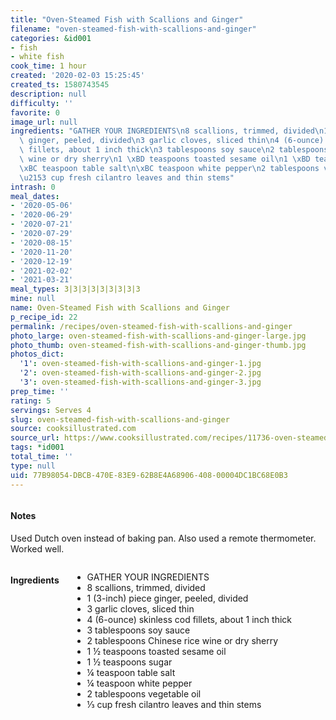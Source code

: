 ```yaml
---
title: "Oven-Steamed Fish with Scallions and Ginger"
filename: "oven-steamed-fish-with-scallions-and-ginger"
categories: &id001
- fish
- white fish
cook_time: 1 hour
created: '2020-02-03 15:25:45'
created_ts: 1580743545
description: null
difficulty: ''
favorite: 0
image_url: null
ingredients: "GATHER YOUR INGREDIENTS\n8 scallions, trimmed, divided\n1 (3-inch) piece\
  \ ginger, peeled, divided\n3 garlic cloves, sliced thin\n4 (6-ounce) skinless cod\
  \ fillets, about 1 inch thick\n3 tablespoons soy sauce\n2 tablespoons Chinese rice\
  \ wine or dry sherry\n1 \xBD teaspoons toasted sesame oil\n1 \xBD teaspoons sugar\n\
  \xBC teaspoon table salt\n\xBC teaspoon white pepper\n2 tablespoons vegetable oil\n\
  \u2153 cup fresh cilantro leaves and thin stems"
intrash: 0
meal_dates:
- '2020-05-06'
- '2020-06-29'
- '2020-07-21'
- '2020-07-29'
- '2020-08-15'
- '2020-11-20'
- '2020-12-19'
- '2021-02-02'
- '2021-03-21'
meal_types: 3|3|3|3|3|3|3|3|3
mine: null
name: Oven-Steamed Fish with Scallions and Ginger
p_recipe_id: 22
permalink: /recipes/oven-steamed-fish-with-scallions-and-ginger
photo_large: oven-steamed-fish-with-scallions-and-ginger-large.jpg
photo_thumb: oven-steamed-fish-with-scallions-and-ginger-thumb.jpg
photos_dict:
  '1': oven-steamed-fish-with-scallions-and-ginger-1.jpg
  '2': oven-steamed-fish-with-scallions-and-ginger-2.jpg
  '3': oven-steamed-fish-with-scallions-and-ginger-3.jpg
prep_time: ''
rating: 5
servings: Serves 4
slug: oven-steamed-fish-with-scallions-and-ginger
source: cooksillustrated.com
source_url: https://www.cooksillustrated.com/recipes/11736-oven-steamed-fish-with-scallions-and-ginger
tags: *id001
total_time: ''
type: null
uid: 77B98054-DBCB-470E-83E9-62B8E4A68906-408-00004DC1BC68E0B3
---
```

<div class="large-8 medium-7 columns" id="writeup">		<div id="notes"><h4>Notes</h4>
<div class="box box-notes"><p>Used Dutch oven instead of baking pan. Also used a remote thermometer. Worked well.</p>
</div></div>	</div><!-- #writeup -->
</div><!-- #row-one -->
<div class="row" id="row-two">	<div class="medium-4 small-5 columns" id="ingredients"><h4>Ingredients</h4><div class="box box-ingredients content"><ul>
<li>GATHER YOUR INGREDIENTS</li>
<li>8 scallions, trimmed, divided</li>
<li>1 (3-inch) piece ginger, peeled, divided</li>
<li>3 garlic cloves, sliced thin</li>
<li>4 (6-ounce) skinless cod fillets, about 1 inch thick</li>
<li>3 tablespoons soy sauce</li>
<li>2 tablespoons Chinese rice wine or dry sherry</li>
<li>1 ½ teaspoons toasted sesame oil</li>
<li>1 ½ teaspoons sugar</li>
<li>¼ teaspoon table salt</li>
<li>¼ teaspoon white pepper</li>
<li>2 tablespoons vegetable oil</li>
<li>⅓ cup fresh cilantro leaves and thin stems</li>
</ul>
</div>	</div>	<div class="medium-6 small-7 columns" id="directions">	</div>